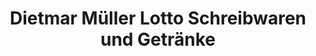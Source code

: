 ---
title: "Dietmar Müller Lotto Schreibwaren und Getränke"
url: /graben/dietmar-mueller-lotto-schreibwaren-und-getraenke/
shop: Kiosk
---